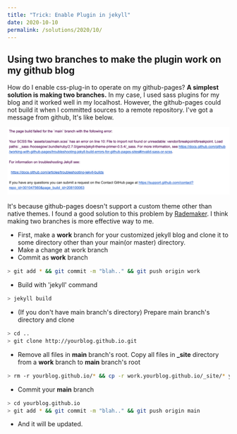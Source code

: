 ```yaml
---
title: "Trick: Enable Plugin in jekyll"
date: 2020-10-10
permalink: /solutions/2020/10/
---
```

## Using two branches to make the plugin work on my github blog
How do I enable css-plug-in to operate on my github-pages? **A simplest solution is making two branches.** In my case, I used sass plugins for my blog and it worked well in my localhost. However, the github-pages could not build it when I committed sources to a remote repository. I've got a message from github, It's like below.

![error screenshot](/images/gitpages-error.png)

It's because github-pages doesn't support a custom theme other than native themes.
I found a good solution to this problem by [Rademaker](http://arademaker.github.io/blog/2011/12/01/github-pages-jekyll-plugins,"rademaker").
I think making two branches is more effective way to me. 
- First, make a **work** branch for your customized jekyll blog and clone it to some directory other than your main(or master) directory.
- Make a change at work branch
- Commit as **work** branch
```bash
> git add * && git commit -m "blah.." && git push origin work
```
- Build with 'jekyll' command
```bash
> jekyll build
```
- (If you don't have main branch's directory) Prepare main branch's directory and clone
```bash
> cd .. 
> git clone http://yourblog.github.io.git
```
- Remove all files in **main** branch's root. Copy all files in **_site** directory from a **work** branch to **main** branch's root
```bash
> rm -r yourblog.github.io/* && cp -r work.yourblog.github.io/_site/* yourblog.github.io/ && touch yourblog.github.io/.nojekyll
```
- Commit your **main** branch
```bash
> cd yourblog.github.io
> git add * && git commit -m "blah.." && git push origin main
```
- And it will be updated.